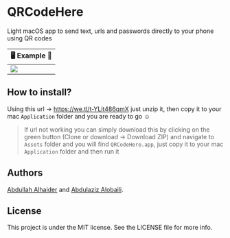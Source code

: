 # QRCodeHere
Light macOS app to send text, urls and passwords directly to your phone using QR codes 


| 🖥 Example 📱 |
| --- |
| ![](Assets/image.png) |


## How to install?
Using this url -> https://we.tl/t-YLit486qmX just unzip it, then copy it to your mac `Application` folder and you are ready to go ☺️

> If url not working you can simply download this by clicking on the green button (Clone or download -> Download ZIP) and navigate to `Assets` folder and you will find `QRCodeHere.app`, just copy it to your mac `Application` folder and then run it 


## Authors

[Abdullah Alhaider](https://twitter.com/cs4alhaider) and [Abdulaziz Alobaili](https://twitter.com/alobaili).


## License

This project is under the MIT license. See the LICENSE file for more info.
